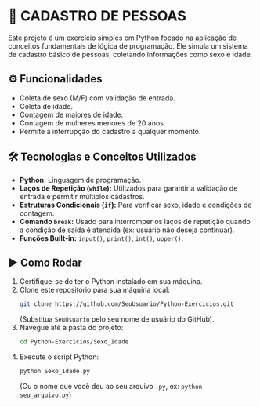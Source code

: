 # 👥 CADASTRO DE PESSOAS

Este projeto é um exercício simples em Python focado na aplicação de conceitos fundamentais de lógica de programação. Ele simula um sistema de cadastro básico de pessoas, coletando informações como sexo e idade.

## ⚙️ Funcionalidades

* Coleta de sexo (M/F) com validação de entrada.
* Coleta de idade.
* Contagem de maiores de idade.
* Contagem de mulheres menores de 20 anos.
* Permite a interrupção do cadastro a qualquer momento.

## 🛠️ Tecnologias e Conceitos Utilizados

* **Python:** Linguagem de programação.
* **Laços de Repetição (`while`):** Utilizados para garantir a validação de entrada e permitir múltiplos cadastros.
* **Estruturas Condicionais (`if`):** Para verificar sexo, idade e condições de contagem.
* **Comando `break`:** Usado para interromper os laços de repetição quando a condição de saída é atendida (ex: usuário não deseja continuar).
* **Funções Built-in:** `input()`, `print()`, `int()`, `upper()`.

## ▶️ Como Rodar

1.  Certifique-se de ter o Python instalado em sua máquina.
2.  Clone este repositório para sua máquina local:
    ```bash
    git clone https://github.com/SeuUsuario/Python-Exercicios.git
    ```
    (Substitua `SeuUsuario` pelo seu nome de usuário do GitHub).
3.  Navegue até a pasta do projeto:
    ```bash
    cd Python-Exercicios/Sexo_Idade
    ```
4.  Execute o script Python:
    ```bash
    python Sexo_Idade.py
    ```
    (Ou o nome que você deu ao seu arquivo `.py`, ex: `python seu_arquivo.py`)
